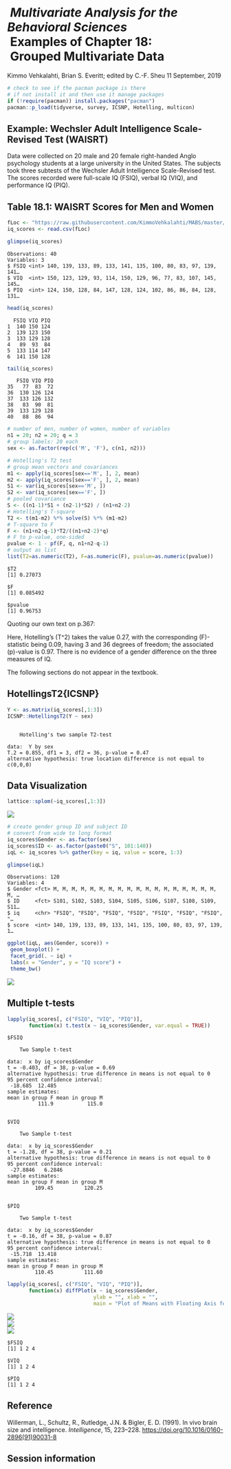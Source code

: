  *Multivariate Analysis for the Behavioral Sciences*  
 **Examples of Chapter 18:**  
 **Grouped Multivariate Data**
================
Kimmo Vehkalahti, Brian S. Everitt; edited by C.-F. Sheu
11 September, 2019

``` r
# check to see if the pacman package is there
# if not install it and then use it manage packages
if (!require(pacman)) install.packages("pacman")
pacman::p_load(tidyverse, survey, ICSNP, Hotelling, multicon)
```

## Example: Wechsler Adult Intelligence Scale-Revised Test (WAISRT)

Data were collected on 20 male and 20 female right-handed Anglo
psychology students at a large university in the United States. The
subjects took three subtests of the Wechsler Adult Intelligence
Scale-Revised test. The scores recorded were full-scale IQ (FSIQ),
verbal IQ (VIQ), and performance IQ
(PIQ).

## Table 18.1: WAISRT Scores for Men and Women

``` r
fLoc <- "https://raw.githubusercontent.com/KimmoVehkalahti/MABS/master/Examples/data/iq.csv"
iq_scores <- read.csv(fLoc)
```

``` r
glimpse(iq_scores)
```

    Observations: 40
    Variables: 3
    $ FSIQ <int> 140, 139, 133, 89, 133, 141, 135, 100, 80, 83, 97, 139, 141…
    $ VIQ  <int> 150, 123, 129, 93, 114, 150, 129, 96, 77, 83, 107, 145, 145…
    $ PIQ  <int> 124, 150, 128, 84, 147, 128, 124, 102, 86, 86, 84, 128, 131…

``` r
head(iq_scores)
```

``` 
  FSIQ VIQ PIQ
1  140 150 124
2  139 123 150
3  133 129 128
4   89  93  84
5  133 114 147
6  141 150 128
```

``` r
tail(iq_scores)
```

``` 
   FSIQ VIQ PIQ
35   77  83  72
36  130 126 124
37  133 126 132
38   83  90  81
39  133 129 128
40   88  86  94
```

``` r
# number of men, number of women, number of variables
n1 = 20; n2 = 20; q = 3
# group labels: 20 each
sex <- as.factor(rep(c('M', 'F'), c(n1, n2)))
```

``` r
# Hotelling's T2 test
# group mean vectors and covariances
m1 <- apply(iq_scores[sex=='M', ], 2, mean)
m2 <- apply(iq_scores[sex=='F', ], 2, mean)
S1 <- var(iq_scores[sex=='M', ])
S2 <- var(iq_scores[sex=='F', ])
# pooled covariance
S <- ((n1-1)*S1 + (n2-1)*S2) / (n1+n2-2)
# Hotelling's T-square
T2 <- t(m1-m2) %*% solve(S) %*% (m1-m2)
# T-square to F
F <- (n1+n2-q-1)*T2/((n1+n2-2)*q)
# F to p-value, one-sided
pvalue <- 1 - pf(F, q, n1+n2-q-1)
# output as list
list(T2=as.numeric(T2), F=as.numeric(F), pvalue=as.numeric(pvalue)) 
```

    $T2
    [1] 0.27073
    
    $F
    [1] 0.085492
    
    $pvalue
    [1] 0.96753

Quoting our own text on p.367:

Here, Hotelling’s \(T^2\) takes the value 0.27, with the corresponding
\(F\)-statistic being 0.09, having 3 and 36 degrees of freedom; the
associated \(p\)-value is 0.97. There is no evidence of a gender
difference on the three measures of IQ.

The following sections do not appear in the textbook.

## HotellingsT2{ICSNP}

``` r
Y <- as.matrix(iq_scores[,1:3])
ICSNP::HotellingsT2(Y ~ sex)
```

``` 

    Hotelling's two sample T2-test

data:  Y by sex
T.2 = 0.855, df1 = 3, df2 = 36, p-value = 0.47
alternative hypothesis: true location difference is not equal to c(0,0,0)
```

## Data Visualization

``` r
lattice::splom(~iq_scores[,1:3])
```

<img src="WAISRT_files/figure-gfm/fig18.pair-1.png" style="display: block; margin: auto;" />

``` r
# create gender group ID and subject ID
# convert from wide to long format
iq_scores$Gender <- as.factor(sex)
iq_scores$ID <- as.factor(paste0("S", 101:140))
iqL <- iq_scores %>% gather(key = iq, value = score, 1:3)
```

``` r
glimpse(iqL)
```

    Observations: 120
    Variables: 4
    $ Gender <fct> M, M, M, M, M, M, M, M, M, M, M, M, M, M, M, M, M, M, M, …
    $ ID     <fct> S101, S102, S103, S104, S105, S106, S107, S108, S109, S11…
    $ iq     <chr> "FSIQ", "FSIQ", "FSIQ", "FSIQ", "FSIQ", "FSIQ", "FSIQ", "…
    $ score  <int> 140, 139, 133, 89, 133, 141, 135, 100, 80, 83, 97, 139, 1…

``` r
ggplot(iqL, aes(Gender, score)) +
 geom_boxplot() +
 facet_grid(. ~ iq) +
 labs(x = "Gender", y = "IQ score") +
 theme_bw()
```

<img src="WAISRT_files/figure-gfm/unnamed-chunk-9-1.png" style="display: block; margin: auto;" />

## Multiple t-tests

``` r
lapply(iq_scores[, c("FSIQ", "VIQ", "PIQ")], 
       function(x) t.test(x ~ iq_scores$Gender, var.equal = TRUE))
```

    $FSIQ
    
        Two Sample t-test
    
    data:  x by iq_scores$Gender
    t = -0.403, df = 38, p-value = 0.69
    alternative hypothesis: true difference in means is not equal to 0
    95 percent confidence interval:
     -18.685  12.485
    sample estimates:
    mean in group F mean in group M 
              111.9           115.0 
    
    
    $VIQ
    
        Two Sample t-test
    
    data:  x by iq_scores$Gender
    t = -1.28, df = 38, p-value = 0.21
    alternative hypothesis: true difference in means is not equal to 0
    95 percent confidence interval:
     -27.8846   6.2846
    sample estimates:
    mean in group F mean in group M 
             109.45          120.25 
    
    
    $PIQ
    
        Two Sample t-test
    
    data:  x by iq_scores$Gender
    t = -0.16, df = 38, p-value = 0.87
    alternative hypothesis: true difference in means is not equal to 0
    95 percent confidence interval:
     -15.718  13.418
    sample estimates:
    mean in group F mean in group M 
             110.45          111.60 

``` r
lapply(iq_scores[, c("FSIQ", "VIQ", "PIQ")], 
       function(x) diffPlot(x ~ iq_scores$Gender, 
                            ylab = "", xlab = "",
                            main = "Plot of Means with Floating Axis for Mean Difference"))
```

<img src="WAISRT_files/figure-gfm/fig18.dfp-1.png" style="display: block; margin: auto;" /><img src="WAISRT_files/figure-gfm/fig18.dfp-2.png" style="display: block; margin: auto;" /><img src="WAISRT_files/figure-gfm/fig18.dfp-3.png" style="display: block; margin: auto;" />

    $FSIQ
    [1] 1 2 4
    
    $VIQ
    [1] 1 2 4
    
    $PIQ
    [1] 1 2 4

## Reference

Willerman, L., Schultz, R., Rutledge, J.N. & Bigler, E. D. (1991). In
vivo brain size and intelligence. *Intelligence*, 15, 223–228.
<https://doi.org/10.1016/0160-2896(91)90031-8>

## Session information
